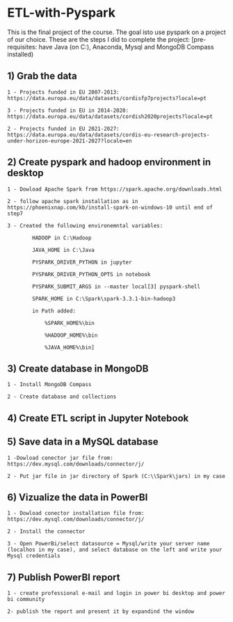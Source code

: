 # ETL-with-Pyspark

This is the final project of the course. The goal isto use pyspark on a project of our choice. These are the steps I did to complete the project:
[pre-requisites: have Java (on C:), Anaconda, Mysql and MongoDB Compass installed)

## 1) Grab the data

    1 - Projects funded in EU 2007-2013: https://data.europa.eu/data/datasets/cordisfp7projects?locale=pt
    
    3 - Projects funded in EU in 2014-2020: https://data.europa.eu/data/datasets/cordish2020projects?locale=pt
    
    2 - Projects funded in EU 2021-2027: https://data.europa.eu/data/datasets/cordis-eu-research-projects-under-horizon-europe-2021-2027?locale=en
    

## 2) Create pyspark and hadoop environment in desktop

    1 - Dowload Apache Spark from https://spark.apache.org/downloads.html
    
    2 - follow apache spark installation as in https://phoenixnap.com/kb/install-spark-on-windows-10 until end of step7
    
    3 - Created the following environemntal variables:

            HADOOP in C:\Hadoop

            JAVA_HOME in C:\Java

            PYSPARK_DRIVER_PYTHON in jupyter

            PYSPARK_DRIVER_PYTHON_OPTS in notebook

            PYSPARK_SUBMIT_ARGS in --master local[3] pyspark-shell

            SPARK_HOME in C:\Spark\spark-3.3.1-bin-hadoop3

            in Path added: 

                %SPARK_HOME%\bin

                %HADOOP_HOME%\bin

                %JAVA_HOME%\bin]
           

## 3) Create database in MongoDB

    1 - Install MongoDB Compass
    
    2 - Create database and collections
    
    
 ## 4) Create ETL script in Jupyter Notebook
 
 
 ## 5) Save data in a MySQL database
 
    1 -Dowload conector jar file from: https://dev.mysql.com/downloads/connector/j/
    
    2 - Put jar file in jar directory of Spark (C:\\Spark\jars) in my case
    
 
 ## 6) Vizualize the data in PowerBI
  
    1 - Dowload conector installation file from: https://dev.mysql.com/downloads/connector/j/
    
    2 - Install the connector
    
    3 - Open PowerBi/select datasource = Mysql/write your server name (localhos in my case), and select database on the left and write your Mysql credentials
    
    
  ## 7) Publish PowerBI report

    1 - create professional e-mail and login in power bi desktop and power bi community
    
    2- publish the report and present it by expandind the window
    
    
    
    
    
    






